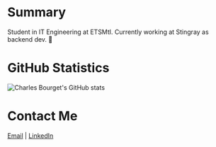 # Summary
Student in IT Engineering at ETSMtl. Currently working at Stingray as backend dev. 🚀
# GitHub Statistics
![Charles Bourget's GitHub stats](https://github-readme-stats.vercel.app/api?username=charlesbourget&show_icons=true&count_private=true&theme=tokyonight)

# Contact Me
[Email](mailto:charles.bourget.2@ens.etsmtl.ca) | [LinkedIn](https://linkedin.com/in/charles-bourget-7870bab1)
